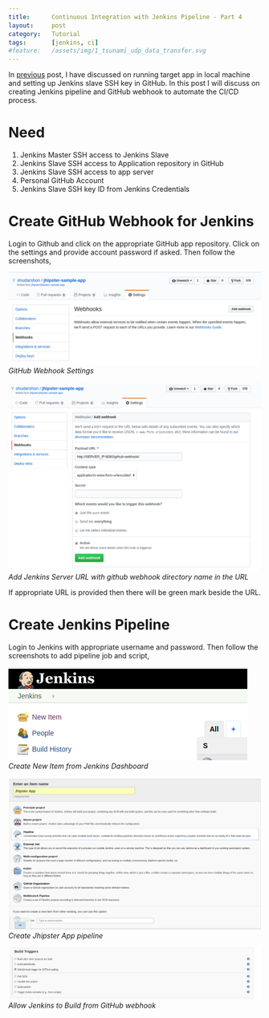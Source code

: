 ```yaml
---
title:      Continuous Integration with Jenkins Pipeline - Part 4
layout:     post
category:   Tutorial
tags: 	    [jenkins, ci]
#feature:   /assets/img/1_tsunami_udp_data_transfer.svg
---
```

In [previous](http://shudarshon.com/2018-03-04/Jenkins-3.html) post, I have discussed on running target app in local machine and setting up Jenkins slave SSH key in GitHub. In this post I will discuss on creating Jenkins pipeline and GitHub webhook to automate the CI/CD process.

<!--more-->

# Need

1. Jenkins Master SSH access to Jenkins Slave
2. Jenkins Slave SSH access to Application repository in GitHub
3. Jenkins Slave SSH access to app server
4. Personal GitHub Account
5. Jenkins Slave SSH key ID from Jenkins Credentials

# Create GitHub Webhook for Jenkins

Login to Github and click on the appropriate GitHub app repository. Click on the settings and provide account password if asked. Then follow the screenshots,

![Add GitHub Webhook](/assets/img/2018-03-10-1.png)*GitHub Webhook Settings*

![Add GitHub Webhook](/assets/img/2018-03-10-2.png)*Add Jenkins Server URL with github webhook directory name in the URL*

If appropriate URL is provided then there will be green mark beside the URL.

# Create Jenkins Pipeline

Login to Jenkins with appropriate username and password. Then follow the screenshots to add pipeline job and script,  

![Create Jenkins Build Item](/assets/img/2018-03-10-3.png)*Create New Item from Jenkins Dashboard*

![Create Jenkins Pipeline](/assets/img/2018-03-10-4.png)*Create Jhipster App pipeline*

![Create Jenkins Build Item](/assets/img/2018-03-10-5.png)*Allow Jenkins to Build from GitHub webhook*
